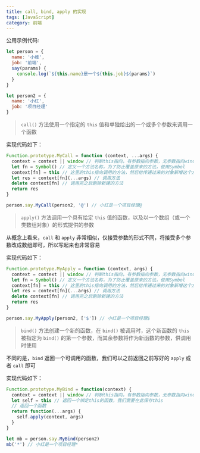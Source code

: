 ```yaml
---
title: call, bind, apply 的实现
tags: [JavaScript]
category: 前端
---
```


公用示例代码:

```javascript
let person = {
  name: '小维',
  job: '前端',
  say(params) {
    console.log(`${this.name}是一个${this.job}${params}`)
  }
}

let person2 = {
  name: '小红',
  job: '项目经理'
}
```

> `call()` 方法使用一个指定的 `this` 值和单独给出的一个或多个参数来调用一个函数

实现代码如下：

```javascript
Function.prototype.MyCall = function (context, ...args) {
  context = context || window // 判断this指向，有参数指向参数，无参数指向window
  let fn = Symbol() // 定义一个方法名称，为了防止覆盖原来的方法，使用Symbol
  context[fn] = this // 这里的this指向调用的方法，然后给传递过来的对象新增这个方法
  let res = context[fn](...args) // 调用方法
  delete context[fn] // 调用完之后删除新建的方法
  return res
}

person.say.MyCall(person2, '@') // 小红是一个项目经理@
```

> `apply()` 方法调用一个具有给定 `this` 值的函数，以及以一个数组（或一个类数组对象）的形式提供的参数

从概念上看来，`call` 和 `apply` 非常相似，仅接受参数的形式不同，将接受多个参数改成数组即可，所以写起来也非常容易

实现代码如下：

```javascript
Function.prototype.MyApply = function (context, args) {
  context = context || window // 判断this指向，有参数指向参数，无参数指向window
  let fn = Symbol() // 定义一个方法名称，为了防止覆盖原来的方法，使用Symbol
  context[fn] = this // 这里的this指向调用的方法，然后给传递过来的对象新增这个方法
  let res = context[fn](...args) // 调用方法
  delete context[fn] // 调用完之后删除新建的方法
  return res
}

person.say.MyApply(person2, ['$']) // 小红是一个项目经理$
```

> `bind()` 方法创建一个新的函数，在 `bind()` 被调用时，这个新函数的 `this` 被指定为 `bind()` 的第一个参数，而其余参数将作为新函数的参数，供调用时使用

不同的是，`bind` 返回一个可调用的函数，我们可以之前返回之前写好的 `apply` 或者 `call` 即可

实现代码如下：

```javascript
Function.prototype.MyBind = function(context) {
  context = context || window // 判断this指向，有参数指向参数，无参数指向window
  let self = this // 返回一个绑定this的函数，我们需要在此保存this
  // 返回一个函数
  return function(...args) {
    self.apply(context, args)
  }
}

let mb = person.say.MyBind(person2)
mb('*') // 小红是一个项目经理*
```
